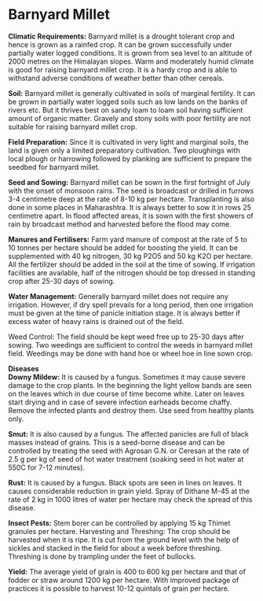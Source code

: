 # Barnyard Millet

**Climatic Requirements:** Barnyard millet is a drought tolerant crop and hence is grown as a rainfed crop. It can be grown successfully under partially water logged conditions. It is grown from sea level to an altitude of 2000 metres on the Himalayan slopes. Warm and moderately humid climate is good for raising barnyard millet crop. It is a hardy crop and is able to withstand adverse conditions of weather better than other cereals.&#x20;

**Soil:** Barnyard millet is generally cultivated in soils of marginal fertility. It can be grown in partially water logged soils such as low lands on the banks of rivers etc. But it thrives best on sandy loam to loam soil having sufficient amount of organic matter. Gravely and stony soils with poor fertility are not suitable for raising barnyard millet crop.&#x20;

**Field Preparation:** Since it is cultivated in very light and marginal soils, the land is given only a limited preparatory cultivation. Two ploughings with local plough or harrowing followed by planking are sufficient to prepare the seedbed for barnyard millet.&#x20;

**Seed and Sowing:** Barnyard millet can be sown in the first fortnight of July with the onset of monsoon rains. The seed is broadcast or drilled in furrows 3-4 centimetre deep at the rate of 8-10 kg per hectare. Transplanting is also done in some places in Maharashtra. It is always better to sow it in rows 25 centimetre apart. In flood affected areas, it is sown with the first showers of rain by broadcast method and harvested before the flood may come.&#x20;

**Manures and Fertilisers:** Farm yard manure of compost at the rate of 5 to 10 tonnes per hectare should be added for boosting the yield. It can be supplemented with 40 kg nitrogen, 30 kg P2O5 and 50 kg K2O per hectare. All the fertilizer should be added in the soil at the time of sowing. If irrigation facilities are available, half of the nitrogen should be top dressed in standing crop after 25-30 days of sowing.&#x20;

**Water Management:** Generally barnyard millet does not require any irrigation. However, if dry spell prevails for a long period, then one irrigation must be given at the time of panicle initiation stage. It is always better if excess water of heavy rains is drained out of the field.&#x20;

Weed Control: The field should be kept weed free up to 25-30 days after sowing. Two weedings are sufficient to control the weeds in barnyard millet field. Weedings may be done with hand hoe or wheel hoe in line sown crop.&#x20;

**Diseases** \
**Downy Mildew:** It is caused by a fungus. Sometimes it may cause severe damage to the crop plants. In the beginning the light yellow bands are seen on the leaves which in due course of time become white. Later on leaves start drying and in case of severe infection earheads become chaffy. Remove the infected plants and destroy them. Use seed from healthy plants only.&#x20;

**Smut:** It is also caused by a fungus. The affected panicles are full of black masses instead of grains. This is a seed-borne disease and can be controlled by treating the seed with Agrosan G.N. or Ceresan at the rate of 2.5 g per kg of seed of hot water treatment (soaking seed in hot water at 550C for 7-12 minutes).&#x20;

**Rust:** It is caused by a fungus. Black spots are seen in lines on leaves. It causes considerable reduction in grain yield. Spray of Dithane M-45 at the rate of 2 kg in 1000 litres of water per hectare may check the spread of this disease.&#x20;

**Insect Pests:** Stem borer can be controlled by applying 15 kg Thimet granules per hectare. Harvesting and Threshing: The crop should be harvested when it is ripe. It is cut from the ground level with the help of sickles and stacked in the field for about a week before threshing. Threshing is done by trampling under the feet of bullocks.&#x20;

**Yield:** The average yield of grain is 400 to 600 kg per hectare and that of fodder or straw around 1200 kg per hectare. With improved package of practices it is possible to harvest 10-12 quintals of grain per hectare.
